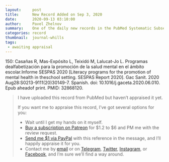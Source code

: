 ```yaml
---
layout:     post
title:      New Record Added on Sep 3, 2020
date:       2020-09-13 03:10:00
author:     Pavel Zhelnov
summary:    One of the daily new records in the PubMed Systematic Subset indexed by Sep 3, 2020.
categories: record
thumbnail:  journal-whills
tags:
 - awaiting appraisal
---
```


150: Casañas R, Mas-Expósito L, Teixidó M, Lalucat-Jo L. Programas dealfabetización para la promoción de la salud mental en el ámbito escolar.Informe SESPAS 2020 [Literacy programs for the promotion of mental health in theschool setting. SESPAS Report 2020]. Gac Sanit. 2020 Aug28:S0213-9111(20)30149-7. Spanish. doi: 10.1016/j.gaceta.2020.06.010. Epub aheadof print. PMID: 32868120.


> I have uploaded this record from PubMed but haven’t appraised it yet.
>
> If you want me to appraise this record, I’ve got several options for you:
> * Wait until I get my hands on it myself.
> * [Buy a subscription on Patreon](https://patreon.com/zheln) for $1.2 to $6 and PM me with the review request.
> * [Send me $1 via PayPal](https://paypal.me/pjelnov) with this reference in the message, and I’ll happily appraise it for you.
> * Contact me by [email](mailto:pavel@zheln.com) or on [Telegram](https://t.me/drzhelnov), [Twitter](https://twitter.com/drzhelnov), [Instagram](https://instagram.com/igzheln), or [Facebook](https://facebook.com/drzhelnov), and I’m sure we’ll find a way around.
